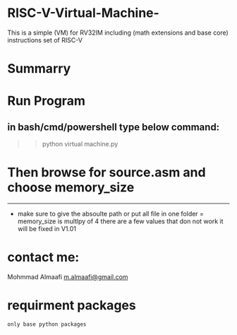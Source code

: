 # RISC-V-Virtual-Machine-
This is a simple (VM) for RV32IM including (math extensions and base core) instructions set of RISC-V

# Summarry


# Run Program
in bash/cmd/powershell type below command:
---------------------------------------------
>>   python virtual machine.py
# Then browse for source.asm and choose memory_size   
---------------------------------------------
- make sure to give the absoulte path or put all file in one folder
= memory_size is multlpy of 4
	there are a few values that don not work
	it will be fixed in V1.01


# contact me:
Mohmmad Almaafi  m.almaafi@gmail.com


# requirment packages
	only base python packages
